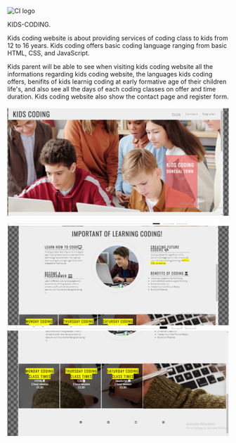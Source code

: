 ![CI logo](https://codeinstitute.s3.amazonaws.com/fullstack/ci_logo_small.png)


KIDS-CODING.

Kids coding website is about providing services of coding class to kids from 12 to 16 years.
Kids coding offers basic coding language ranging from basic HTML, CSS, and JavaScript.

Kids parent will be able to see when visiting kids coding website all the informations regarding
kids coding website, the languages kids coding offers, benifits of kids learnig coding at early formative
age of their children life's, and also see all the days of each coding classes on offer and time duration.
Kids coding website also show the contact page and register form.

![desktop1](assets/readme-images/desktop-image.png "DESKTOP VIEW 1")

![desktop2](assets/readme-images/desktop2-image.png "DESKTOP VIEW 2")
![desktop3](assets/readme-images/desktop3-image.png "DESKTOP VIEW 3")
















